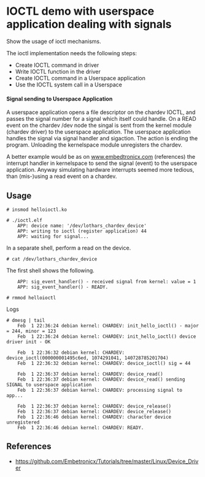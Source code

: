 # IOCTL demo with userspace application dealing with signals

Show the usage of ioctl mechanisms.  

The ioctl implementation needs the following steps:  
 * Create IOCTL command in driver
 * Write IOCTL function in the driver
 * Create IOCTL command in a Userspace application
 * Use the IOCTL system call in a Userspace

#### Signal sending to Userspace Application

A userspace application opens a file descriptor on the chardev IOCTL,
and passes the signal number for a signal which itself could
handle. On a READ event on the chardev /dev node the singal is sent
from the kernel module (chardev driver) to the userspace
application. The userspace application handles the signal via signal
handler and sigaction. The action is ending the program. Unloading the
kernelspace module unregisters the chardev.  

A better example would be as on www.embedtronicx.com (references) the
interrupt handler in kernelspace to send the signal (event) to the
userspace application. Anyway simulating hardware interrupts seemed
more tedious, than (mis-)using a read event on a chardev.  

## Usage

```
# insmod helloioctl.ko

# ./ioctl.elf
    APP: device name: '/dev/lothars_chardev_device'
    APP: writing to ioctl (register application) 44
    APP: waiting for signal...
```

In a separate shell, perform a read on the device.  

```
# cat /dev/lothars_chardev_device
```

The first shell shows the following.  

```
    APP: sig_event_handler() - received signal from kernel: value = 1
    APP: sig_event_handler() - READY.

# rmmod helloioctl
```
Logs  
```
# dmesg | tail
    Feb  1 22:36:24 debian kernel: CHARDEV: init_hello_ioctl() - major = 244, minor = 123
    Feb  1 22:36:24 debian kernel: CHARDEV: init_hello_ioctl() device driver init - OK

    Feb  1 22:36:32 debian kernel: CHARDEV: device_ioctl(000000001495c6ed, 1074291041, 140728785201704)
    Feb  1 22:36:32 debian kernel: CHARDEV: device_ioctl() sig = 44

    Feb  1 22:36:37 debian kernel: CHARDEV: device_read()
    Feb  1 22:36:37 debian kernel: CHARDEV: device_read() sending SIGNAL to userspace application
    Feb  1 22:36:37 debian kernel: CHARDEV: processing signal to app...

    Feb  1 22:36:37 debian kernel: CHARDEV: device_release()
    Feb  1 22:36:37 debian kernel: CHARDEV: device_release()
    Feb  1 22:36:46 debian kernel: CHARDEV: character device unregistered
    Feb  1 22:36:46 debian kernel: CHARDEV: READY.
```

## References

 * https://github.com/Embetronicx/Tutorials/tree/master/Linux/Device_Driver
